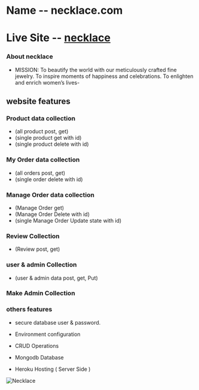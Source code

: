 ﻿# Name -- necklace.com

# Live Site -- [necklace](https://necklace-com.web.app/)

### About necklace
- MISSION: To beautify the world with our meticulously crafted fine jewelry. To inspire moments of happiness and celebrations. To enlighten and enrich women’s lives-

## website features
### Product data collection 
- (all product post, get)
- (single product get with id)
- (single product delete with id)

### My Order data collection 
- (all orders post, get)
- (single order delete with id)

### Manage Order data collection 
- (Manage Order get)
- (Manage Order Delete with id)
- (single Manage Order Update state with id)

### Review Collection  
- (Review post, get)

### user & admin Collection  
- (user & admin data post, get, Put)

### Make Admin Collection 

### others features
- secure database user & password.

- Environment configuration 

- CRUD Operations

- Mongodb Database 

- Heroku Hosting ( Server Side )

![Necklace](https://user-images.githubusercontent.com/86655543/141740041-11aab148-e000-4ed4-8cd8-475416482759.png)
